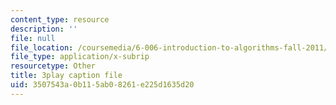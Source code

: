 ```yaml
---
content_type: resource
description: ''
file: null
file_location: /coursemedia/6-006-introduction-to-algorithms-fall-2011/3507543a0b115ab08261e225d1635d20_Nz1KZXbghj8.vtt
file_type: application/x-subrip
resourcetype: Other
title: 3play caption file
uid: 3507543a-0b11-5ab0-8261-e225d1635d20
---
```

